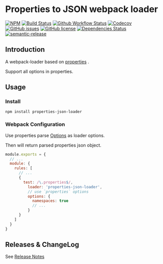 # Properties to JSON webpack loader

[![NPM](https://img.shields.io/npm/v/properties-json-loader.svg)](https://www.npmjs.com/package/properties-json-loader)
[![Build Status](https://travis-ci.org/aquariuslt/properties-json-loader.svg?branch=master)](https://travis-ci.org/aquariuslt/properties-json-loader)
[![Github Workflow Status](https://github.com/aquariuslt/properties-json-loader/workflows/ci/badge.svg)](https://github.com/aquariuslt/properties-json-loader)
[![Codecov](https://codecov.io/gh/aquariuslt/properties-json-loader/branch/master/graph/badge.svg)](https://codecov.io/gh/aquariuslt/properties-json-loader)
[![GitHub issues](https://img.shields.io/github/issues/aquariuslt/properties-json-loader.svg)](https://github.com/aquariuslt/properties-json-loader/issues)
[![GitHub license](https://img.shields.io/github/license/aquariuslt/properties-json-loader.svg)](https://github.com/aquariuslt/properties-json-loader/blob/master/LICENSE)
[![Dependencies Status](https://david-dm.org/aquariuslt/properties-json-loader.svg)](https://david-dm.org/aquariuslt/properties-json-loader)
[![semantic-release](https://img.shields.io/badge/%20%20%F0%9F%93%A6%F0%9F%9A%80-semantic--release-e10079.svg)](https://github.com/semantic-release/semantic-release)

## Introduction

A webpack-loader based on [properties](https://www.npmjs.com/package/properties) .

Support all options in properties.


## Usage

### Install 
```shell script
npm install properties-json-loader
```

### Webpack Configuration

Use properties parse [Options](https://github.com/gagle/node-properties#options) as loader options.

Then will return parsed properties json object.

```javascript
module.exports = {
  // ...
  module: {
    rules: [
      // ...
      {
        test: /\.properties$/,
          loader: 'properties-json-loader',
          // use `properties` options
          options: {
            namespaces: true
            // ... 
          }
      }
    ]
  }
}
```

## Releases & ChangeLog

See [Release Notes](https://github.com/aquariuslt/properties-json-loader/releases)
